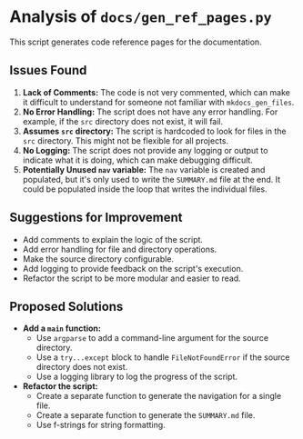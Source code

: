 # Analysis of `docs/gen_ref_pages.py`

This script generates code reference pages for the documentation.

## Issues Found

1.  **Lack of Comments:** The code is not very commented, which can make it difficult to understand for someone not familiar with `mkdocs_gen_files`.
2.  **No Error Handling:** The script does not have any error handling. For example, if the `src` directory does not exist, it will fail.
3.  **Assumes `src` directory:** The script is hardcoded to look for files in the `src` directory. This might not be flexible for all projects.
4.  **No Logging:** The script does not provide any logging or output to indicate what it is doing, which can make debugging difficult.
5.  **Potentially Unused `nav` variable:** The `nav` variable is created and populated, but it's only used to write the `SUMMARY.md` file at the end. It could be populated inside the loop that writes the individual files.

## Suggestions for Improvement

*   Add comments to explain the logic of the script.
*   Add error handling for file and directory operations.
*   Make the source directory configurable.
*   Add logging to provide feedback on the script's execution.
*   Refactor the script to be more modular and easier to read.

## Proposed Solutions

*   **Add a `main` function:**
    *   Use `argparse` to add a command-line argument for the source directory.
    *   Use a `try...except` block to handle `FileNotFoundError` if the source directory does not exist.
    *   Use a logging library to log the progress of the script.
*   **Refactor the script:**
    *   Create a separate function to generate the navigation for a single file.
    *   Create a separate function to generate the `SUMMARY.md` file.
    *   Use f-strings for string formatting.
